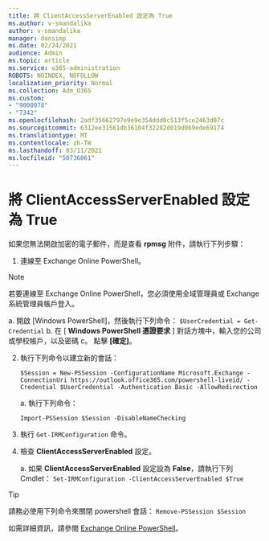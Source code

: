 ```yaml
---
title: 將 ClientAccessServerEnabled 設定為 True
ms.author: v-smandalika
author: v-smandalika
manager: dansimp
ms.date: 02/24/2021
audience: Admin
ms.topic: article
ms.service: o365-administration
ROBOTS: NOINDEX, NOFOLLOW
localization_priority: Normal
ms.collection: Adm_O365
ms.custom:
- "9000078"
- "7342"
ms.openlocfilehash: 2adf35662797e9e9e354ddd0c513f5ce2463d07c
ms.sourcegitcommit: 6312ee31561db36104f32282d019d069ede69174
ms.translationtype: MT
ms.contentlocale: zh-TW
ms.lasthandoff: 03/11/2021
ms.locfileid: "50736061"
---
```

# <a name="set-clientaccessserverenabled-to-true"></a>將 ClientAccessServerEnabled 設定為 True

如果您無法開啟加密的電子郵件，而是查看 **rpmsg** 附件，請執行下列步驟：

1. 連線至 Exchange Online PowerShell。

> [!NOTE]
> 若要連線至 Exchange Online PowerShell，您必須使用全域管理員或 Exchange 系統管理員帳戶登入。

   a. 開啟 [Windows PowerShell]，然後執行下列命令： `$UserCredential = Get-Credential`
b. 在 [ **Windows PowerShell 憑證要求** ] 對話方塊中，輸入您的公司或學校帳戶，以及密碼 c。 點擊 **[確定]**。 

2. 執行下列命令以建立新的會話：

    `$Session = New-PSSession -ConfigurationName Microsoft.Exchange -ConnectionUri https://outlook.office365.com/powershell-liveid/ -Credential $UserCredential -Authentication Basic -AllowRedirection`

    a. 執行下列命令：
    
    `Import-PSSession $Session -DisableNameChecking`

3. 執行 `Get-IRMConfiguration` 命令。

4. 檢查 **ClientAccessServerEnabled** 設定。 

    a. 如果 **ClientAccessServerEnabled** 設定設為 **False**，請執行下列 Cmdlet： `Set-IRMConfiguration -ClientAccessServerEnabled $True`

> [!TIP]
> 請務必使用下列命令來關閉 powershell 會話： `Remove-PSSession $Session`

如需詳細資訊，請參閱 [Exchange Online PowerShell](https://docs.microsoft.com/powershell/exchange/connect-to-exchange-online-powershell)。

